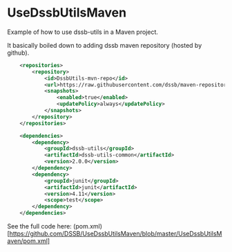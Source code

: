 # UseDssbUtilsMaven
Example of how to use dssb-utils in a Maven project.

It basically boiled down to adding dssb maven repository (hosted by github).

```xml
	<repositories>
		<repository>
			<id>DssbUtils-mvn-repo</id>
			<url>https://raw.githubusercontent.com/dssb/maven-repository/master/</url>
			<snapshots>
				<enabled>true</enabled>
				<updatePolicy>always</updatePolicy>
			</snapshots>
		</repository>
	</repositories>

	<dependencies>
		<dependency>
			<groupId>dssb-utils</groupId>
			<artifactId>dssb-utils-common</artifactId>
			<version>2.0.0</version>
		</dependency>
		<dependency>
			<groupId>junit</groupId>
			<artifactId>junit</artifactId>
			<version>4.11</version>
			<scope>test</scope>
		</dependency>
	</dependencies>
```
See the full code here: (pom.xml)[https://github.com/DSSB/UseDssbUtilsMaven/blob/master/UseDssbUtilsMaven/pom.xml]
